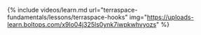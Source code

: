 {% include videos/learn.md
     url="terraspace-fundamentals/lessons/terraspace-hooks"
     img="https://uploads-learn.boltops.com/x9lo04j325ls0ynk7iwpkwhvyozs" %}